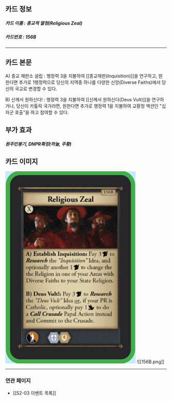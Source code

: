 ## 카드 정보
##### 카드 이름 : 종교적 열정(Religious Zeal)
##### 카드번호 : 156B
---
## 카드 본문

A) 종교 재판소 설립 : 행정력 3을 지불하여 [[종교재판(Inquisition)]]을 연구하고, 원한다면 추가로 1행정력으로 당신의 지역중 하나를 다양한 신앙(Diverse Faiths)에서 당신의 국교로 변경할 수 있다.

B) 신께서 원하신다! : 행정력 3을 지불하여 [[신께서 원하신다(Deus Vult)]]을 연구하거나, 당신이 카톨릭 국가라면, 원한다면 추가로 행정력 1을 지불하여 교황청 액션인 "십자군 호출"을 하고 참여할 수 있다.

## 부가 효과
##### 원주민봉기, DNPR확장(하늘, 주황)

## 카드 이미지
<img src="\Assets\156B.png"/>
![[156B.png]]

--- 

### 연관 페이지
- [[S2-03 이벤트 목록]]
